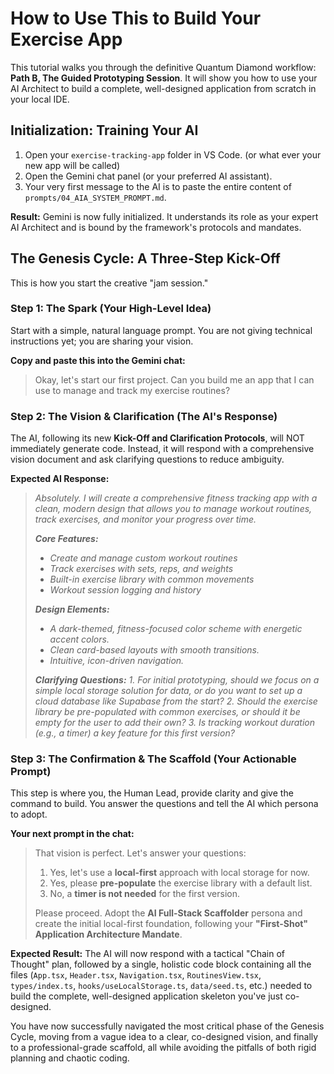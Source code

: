 # How to Use This to Build Your Exercise App

This tutorial walks you through the definitive Quantum Diamond workflow: **Path B, The Guided Prototyping Session**. It will show you how to use your AI Architect to build a complete, well-designed application from scratch in your local IDE.

## Initialization: Training Your AI

1.  Open your `exercise-tracking-app` folder in VS Code. (or what ever your new app will be called)
2.  Open the Gemini chat panel (or your preferred AI assistant).
3.  Your very first message to the AI is to paste the entire content of `prompts/04_AIA_SYSTEM_PROMPT.md`.

**Result:** Gemini is now fully initialized. It understands its role as your expert AI Architect and is bound by the framework's protocols and mandates.

## The Genesis Cycle: A Three-Step Kick-Off

This is how you start the creative "jam session."

### Step 1: The Spark (Your High-Level Idea)

Start with a simple, natural language prompt. You are not giving technical instructions yet; you are sharing your vision.

**Copy and paste this into the Gemini chat:**

> Okay, let's start our first project. Can you build me an app that I can use to manage and track my exercise routines?

### Step 2: The Vision & Clarification (The AI's Response)

The AI, following its new **Kick-Off and Clarification Protocols**, will NOT immediately generate code. Instead, it will respond with a comprehensive vision document and ask clarifying questions to reduce ambiguity.

**Expected AI Response:**

> *Absolutely. I will create a comprehensive fitness tracking app with a clean, modern design that allows you to manage workout routines, track exercises, and monitor your progress over time.*
>
> ***Core Features:***
> *   *Create and manage custom workout routines*
> *   *Track exercises with sets, reps, and weights*
> *   *Built-in exercise library with common movements*
> *   *Workout session logging and history*
>
> ***Design Elements:***
> *   *A dark-themed, fitness-focused color scheme with energetic accent colors.*
> *   *Clean card-based layouts with smooth transitions.*
> *   *Intuitive, icon-driven navigation.*
>
> ***Clarifying Questions:***
> *1. For initial prototyping, should we focus on a simple local storage solution for data, or do you want to set up a cloud database like Supabase from the start?*
> *2. Should the exercise library be pre-populated with common exercises, or should it be empty for the user to add their own?*
> *3. Is tracking workout duration (e.g., a timer) a key feature for this first version?*

### Step 3: The Confirmation & The Scaffold (Your Actionable Prompt)

This step is where you, the Human Lead, provide clarity and give the command to build. You answer the questions and tell the AI which persona to adopt.

**Your next prompt in the chat:**

> That vision is perfect. Let's answer your questions:
> 1.  Yes, let's use a **local-first** approach with local storage for now.
> 2.  Yes, please **pre-populate** the exercise library with a default list.
> 3.  No, a **timer is not needed** for the first version.
>
> Please proceed. Adopt the **AI Full-Stack Scaffolder** persona and create the initial local-first foundation, following your **"First-Shot" Application Architecture Mandate**.

**Expected Result:**
The AI will now respond with a tactical "Chain of Thought" plan, followed by a single, holistic code block containing all the files (`App.tsx`, `Header.tsx`, `Navigation.tsx`, `RoutinesView.tsx`, `types/index.ts`, `hooks/useLocalStorage.ts`, `data/seed.ts`, etc.) needed to build the complete, well-designed application skeleton you've just co-designed.

You have now successfully navigated the most critical phase of the Genesis Cycle, moving from a vague idea to a clear, co-designed vision, and finally to a professional-grade scaffold, all while avoiding the pitfalls of both rigid planning and chaotic coding.
